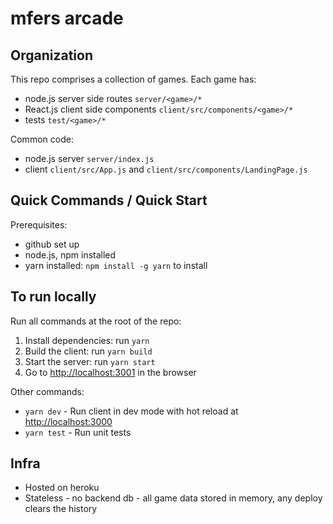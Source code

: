 # mfers arcade

## Organization

This repo comprises a collection of games.  Each game has:
- node.js server side routes `server/<game>/*`
- React.js client side components `client/src/components/<game>/*`
- tests `test/<game>/*`

Common code:
- node.js server `server/index.js`
- client `client/src/App.js` and `client/src/components/LandingPage.js`

## Quick Commands / Quick Start

Prerequisites:
- github set up
- node.js, npm installed
- yarn installed: `npm install -g yarn` to install

## To run locally

Run all commands at the root of the repo:

1. Install dependencies: run `yarn`
1. Build the client: run `yarn build`
1. Start the server: run `yarn start`
1. Go to [http://localhost:3001](http://localhost:3001) in the browser

Other commands:

- `yarn dev` - Run client in dev mode with hot reload at [http://localhost:3000](http://localhost:3000)
- `yarn test` - Run unit tests

## Infra

- Hosted on heroku
- Stateless - no backend db - all game data stored in memory, any deploy clears the history
